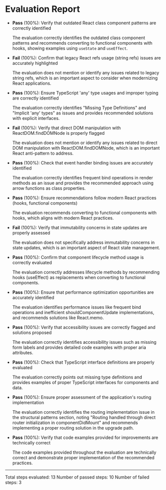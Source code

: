 # Evaluation Report

- **Pass** (100%): Verify that outdated React class component patterns are correctly identified
  
  The evaluation correctly identifies the outdated class component patterns and recommends converting to functional components with hooks, showing examples using `useState` and `useEffect`.

- **Fail** (100%): Confirm that legacy React refs usage (string refs) issues are accurately highlighted
  
  The evaluation does not mention or identify any issues related to legacy string refs, which is an important aspect to consider when modernizing React applications.

- **Pass** (100%): Ensure TypeScript 'any' type usages and improper typing are correctly identified
  
  The evaluation correctly identifies "Missing Type Definitions" and "Implicit 'any' types" as issues and provides recommended solutions with explicit interfaces.

- **Fail** (100%): Verify that direct DOM manipulation with ReactDOM.findDOMNode is properly flagged
  
  The evaluation does not mention or identify any issues related to direct DOM manipulation with ReactDOM.findDOMNode, which is an important React anti-pattern to address.

- **Pass** (100%): Check that event handler binding issues are accurately identified
  
  The evaluation correctly identifies frequent bind operations in render methods as an issue and provides the recommended approach using arrow functions as class properties.

- **Pass** (100%): Ensure recommendations follow modern React practices (hooks, functional components)
  
  The evaluation recommends converting to functional components with hooks, which aligns with modern React practices.

- **Fail** (100%): Verify that immutability concerns in state updates are properly assessed
  
  The evaluation does not specifically address immutability concerns in state updates, which is an important aspect of React state management.

- **Pass** (100%): Confirm that component lifecycle method usage is correctly evaluated
  
  The evaluation correctly addresses lifecycle methods by recommending hooks (useEffect) as replacements when converting to functional components.

- **Pass** (100%): Ensure that performance optimization opportunities are accurately identified
  
  The evaluation identifies performance issues like frequent bind operations and inefficient shouldComponentUpdate implementations, and recommends solutions like React.memo.

- **Pass** (100%): Verify that accessibility issues are correctly flagged and solutions proposed
  
  The evaluation correctly identifies accessibility issues such as missing form labels and provides detailed code examples with proper aria attributes.

- **Pass** (100%): Check that TypeScript interface definitions are properly evaluated
  
  The evaluation correctly points out missing type definitions and provides examples of proper TypeScript interfaces for components and data.

- **Pass** (100%): Ensure proper assessment of the application's routing implementation
  
  The evaluation correctly identifies the routing implementation issue in the structural patterns section, noting "Routing handled through direct router initialization in componentDidMount" and recommends implementing a proper routing solution in the upgrade path.

- **Pass** (100%): Verify that code examples provided for improvements are technically correct
  
  The code examples provided throughout the evaluation are technically correct and demonstrate proper implementation of the recommended practices.

---

Total steps evaluated: 13
Number of passed steps: 10
Number of failed steps: 3